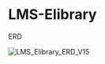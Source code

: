 # LMS-Elibrary
ERD





![LMS_Elibrary_ERD_V15](https://github.com/TRONGTIN0803/LMS-Elibrary/assets/110965574/c6d1dc42-f876-42fe-88f4-a86566c2e65f)


